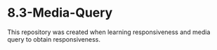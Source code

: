 # 8.3-Media-Query
This repository was created when learning responsiveness and media query to obtain responsiveness.
